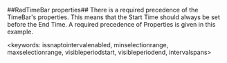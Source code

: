 ##RadTimeBar properties##
There is a required precedence of the TimeBar's properties. This means that the Start Time should always be set before the End Time. A required precedence of Properties is given in this example.

<keywords: issnaptointervalenabled, minselectionrange, maxselectionrange, visibleperiodstart, visibleperiodend, intervalspans>